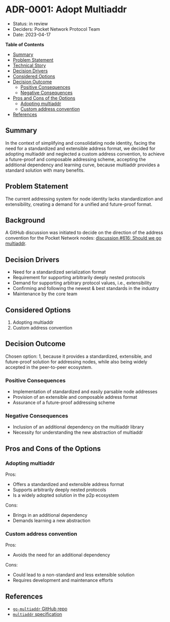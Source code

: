 # ADR-0001: Adopt Multiaddr <!-- omit in toc -->

- Status: in review
- Deciders: Pocket Network Protocol Team
- Date: 2023-04-17

**Table of Contents**

- [Summary](#summary)
- [Problem Statement](#problem-statement)
- [Technical Story](#technical-story)
- [Decision Drivers](#decision-drivers)
- [Considered Options](#considered-options)
- [Decision Outcome](#decision-outcome)
  - [Positive Consequences](#positive-consequences)
  - [Negative Consequences](#negative-consequences)
- [Pros and Cons of the Options](#pros-and-cons-of-the-options)
  - [Adopting multiaddr](#adopting-multiaddr)
  - [Custom address convention](#custom-address-convention)
- [References](#references)

## Summary 

In the context of simplifying and consolidating node identity, facing the need for a standardized and extensible address format, we decided for adopting multiaddr and neglected a custom address convention, to achieve a future-proof and composable addressing scheme, accepting the additional dependency and learning curve, because multiaddr provides a standard solution with many benefits.

## Problem Statement 

The current addressing system for node identity lacks standardization and extensibility, creating a demand for a unified and future-proof format.

## Background

A GitHub discussion was initiated to decide on the direction of the address convention for the Pocket Network nodes: [discussion #616: Should we go multiaddr](https://github.com/pokt-network/pocket/discussions/616).

## Decision Drivers

- Need for a standardized serialization format
- Requirement for supporting arbitrarily deeply nested protocols
- Demand for supporting arbitrary protocol values, i.e., extensibility
- Confirming and following the newest & best standards in the industry
- Maintenance by the core team

## Considered Options

1. Adopting multiaddr
2. Custom address convention

## Decision Outcome

Chosen option: 1, because it provides a standardized, extensible, and future-proof solution for addressing nodes, while also being widely accepted in the peer-to-peer ecosystem.

### Positive Consequences

- Implementation of standardized and easily parsable node addresses
- Provision of an extensible and composable address format
- Assurance of a future-proof addressing scheme

### Negative Consequences 

- Inclusion of an additional dependency on the multiaddr library
- Necessity for understanding the new abstraction of multiaddr

## Pros and Cons of the Options 

### Adopting multiaddr

Pros:

- Offers a standardized and extensible address format
- Supports arbitrarily deeply nested protocols
- Is a widely adopted solution in the p2p ecosystem

Cons:

- Brings in an additional dependency
- Demands learning a new abstraction

### Custom address convention

Pros:

- Avoids the need for an additional dependency

Cons:

- Could lead to a non-standard and less extensible solution
- Requires development and maintenance efforts

## References 

- [`go-multiaddr` GitHub repo](https://github.com/multiformats/go-multiaddr)
- [`multiaddr` specification](https://github.com/multiformats/multiaddr)
